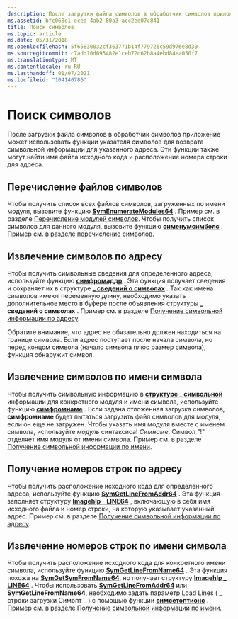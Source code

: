 ```yaml
---
description: После загрузки файла символов в обработчик символов приложение может использовать функции указателя символов для возврата символьной информации для указанного адреса.
ms.assetid: bfc068e1-eced-4ab2-80a3-acc2ed07c841
title: Поиск символов
ms.topic: article
ms.date: 05/31/2018
ms.openlocfilehash: 5f65830032cf363771b14f779726c59d976e8d30
ms.sourcegitcommit: c7add10d695482e1ceb72d62b8a4ebd84ea050f7
ms.translationtype: MT
ms.contentlocale: ru-RU
ms.lasthandoff: 01/07/2021
ms.locfileid: "104140786"
---
```

# <a name="finding-symbols"></a>Поиск символов

После загрузки файла символов в обработчик символов приложение может использовать функции указателя символов для возврата символьной информации для указанного адреса. Эти функции также могут найти имя файла исходного кода и расположение номера строки для адреса.

## <a name="enumerating-symbol-files"></a>Перечисление файлов символов

Чтобы получить список всех файлов символов, загруженных по имени модуля, вызовите функцию [**SymEnumerateModules64**](/windows/desktop/api/Dbghelp/nf-dbghelp-symenumeratemodules) . Пример см. в разделе [Перечисление модулей символов](enumerating-symbol-modules.md). Чтобы получить список символов для данного модуля, вызовите функцию [**сименумсимболс**](/windows/desktop/api/Dbghelp/nf-dbghelp-symenumsymbols) . Пример см. в разделе [перечисление символов](enumerating-symbols.md).

## <a name="retrieving-symbols-by-address"></a>Извлечение символов по адресу

Чтобы получить символьные сведения для определенного адреса, используйте функцию [**симфромаддр**](/windows/desktop/api/Dbghelp/nf-dbghelp-symfromaddr) . Эта функция получает сведения и сохраняет их в структуре [**\_ сведений о символах**](/windows/desktop/api/DbgHelp/ns-dbghelp-symbol_info) . Так как имена символов имеют переменную длину, необходимо указать дополнительное место в буфере после объявления структуры **\_ сведений о символах** . Пример см. в разделе [Получение символьной информации по адресу](retrieving-symbol-information-by-address.md).

Обратите внимание, что адрес не обязательно должен находиться на границе символа. Если адрес поступает после начала символа, но перед концом символа (начало символа плюс размер символа), функция обнаружит символ.

## <a name="retrieving-symbols-by-symbol-name"></a>Извлечение символов по имени символа

Чтобы получить символьную информацию в [**структуре \_ символьной**](/windows/desktop/api/DbgHelp/ns-dbghelp-symbol_info) информации для конкретного модуля и имени символа, используйте функцию [**симфромнаме**](/windows/desktop/api/Dbghelp/nf-dbghelp-symfromname) . Если задана отложенная загрузка символов, **симфромнаме** будет пытаться загрузить файл символов для модуля, если он еще не загружен. Чтобы указать имя модуля вместе с именем символа, используйте *модуль* синтаксиса! *Симнаме*. Символ "!" отделяет имя модуля от имени символа. Пример см. в разделе [Получение символьной информации по имени](retrieving-symbol-information-by-name.md).

## <a name="retrieving-line-numbers-by-address"></a>Получение номеров строк по адресу

Чтобы получить расположение исходного кода для определенного адреса, используйте функцию [**SymGetLineFromAddr64**](/windows/desktop/api/Dbghelp/nf-dbghelp-symgetlinefromaddr) . Эта функция заполняет структуру [**Imagehlp \_ LINE64**](/windows/desktop/api/DbgHelp/ns-dbghelp-imagehlp_line) , включающую в себя имя исходного файла и номер строки, на которую указывает указанный адрес. Пример см. в разделе [Получение символьной информации по адресу](retrieving-symbol-information-by-address.md).

## <a name="retrieving-line-numbers-by-symbol-name"></a>Извлечение номеров строк по имени символа

Чтобы получить расположение исходного кода для конкретного имени символа, используйте функцию [**SymGetLineFromName64**](/windows/desktop/api/Dbghelp/nf-dbghelp-symgetlinefromname) . Эта функция похожа на [**SymGetSymFromName64**](/windows/desktop/api/Dbghelp/nf-dbghelp-symgetsymfromname), но получает структуру [**Imagehlp \_ LINE64**](/windows/desktop/api/DbgHelp/ns-dbghelp-imagehlp_line) . Чтобы использовать [**SymGetLineFromAddr64**](/windows/desktop/api/Dbghelp/nf-dbghelp-symgetlinefromaddr) или **SymGetLineFromName64**, необходимо задать параметр Load Lines ( \_ строки загрузки Симопт \_ ) с помощью функции [**симсетоптионс**](/windows/desktop/api/Dbghelp/nf-dbghelp-symsetoptions) . Пример см. в разделе [Получение символьной информации по имени](retrieving-symbol-information-by-name.md).

 

 




